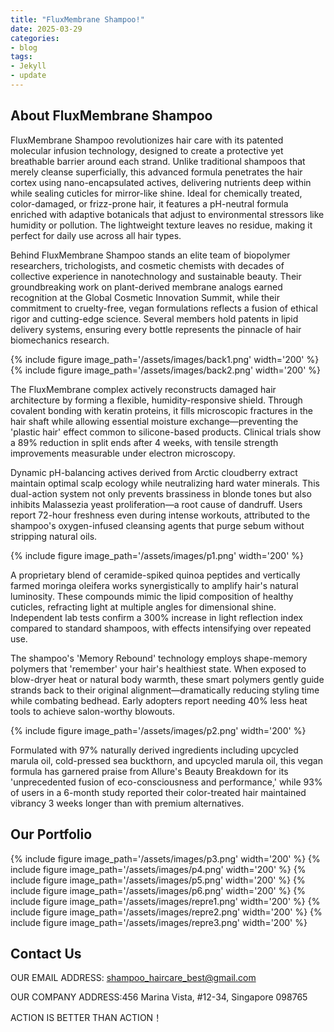 ```yaml
---
title: "FluxMembrane Shampoo!"
date: 2025-03-29
categories:
- blog
tags:
- Jekyll
- update
---
```


## About FluxMembrane Shampoo

FluxMembrane Shampoo revolutionizes hair care with its patented molecular infusion technology, designed to create a protective yet breathable barrier around each strand. Unlike traditional shampoos that merely cleanse superficially, this advanced formula penetrates the hair cortex using nano-encapsulated actives, delivering nutrients deep within while sealing cuticles for mirror-like shine. Ideal for chemically treated, color-damaged, or frizz-prone hair, it features a pH-neutral formula enriched with adaptive botanicals that adjust to environmental stressors like humidity or pollution. The lightweight texture leaves no residue, making it perfect for daily use across all hair types.

Behind FluxMembrane Shampoo stands an elite team of biopolymer researchers, trichologists, and cosmetic chemists with decades of collective experience in nanotechnology and sustainable beauty. Their groundbreaking work on plant-derived membrane analogs earned recognition at the Global Cosmetic Innovation Summit, while their commitment to cruelty-free, vegan formulations reflects a fusion of ethical rigor and cutting-edge science. Several members hold patents in lipid delivery systems, ensuring every bottle represents the pinnacle of hair biomechanics research.

{% include figure image_path='/assets/images/back1.png' width='200' %}
{% include figure image_path='/assets/images/back2.png' width='200' %}

The FluxMembrane complex actively reconstructs damaged hair architecture by forming a flexible, humidity-responsive shield. Through covalent bonding with keratin proteins, it fills microscopic fractures in the hair shaft while allowing essential moisture exchange—preventing the 'plastic hair' effect common to silicone-based products. Clinical trials show a 89% reduction in split ends after 4 weeks, with tensile strength improvements measurable under electron microscopy.

Dynamic pH-balancing actives derived from Arctic cloudberry extract maintain optimal scalp ecology while neutralizing hard water minerals. This dual-action system not only prevents brassiness in blonde tones but also inhibits Malassezia yeast proliferation—a root cause of dandruff. Users report 72-hour freshness even during intense workouts, attributed to the shampoo's oxygen-infused cleansing agents that purge sebum without stripping natural oils.

{% include figure image_path='/assets/images/p1.png' width='200' %}

A proprietary blend of ceramide-spiked quinoa peptides and vertically farmed moringa oleifera works synergistically to amplify hair's natural luminosity. These compounds mimic the lipid composition of healthy cuticles, refracting light at multiple angles for dimensional shine. Independent lab tests confirm a 300% increase in light reflection index compared to standard shampoos, with effects intensifying over repeated use.

The shampoo's 'Memory Rebound' technology employs shape-memory polymers that 'remember' your hair's healthiest state. When exposed to blow-dryer heat or natural body warmth, these smart polymers gently guide strands back to their original alignment—dramatically reducing styling time while combating bedhead. Early adopters report needing 40% less heat tools to achieve salon-worthy blowouts.

{% include figure image_path='/assets/images/p2.png' width='200' %}

Formulated with 97% naturally derived ingredients including upcycled marula oil, cold-pressed sea buckthorn, and upcycled marula oil, this vegan formula has garnered praise from Allure's Beauty Breakdown for its 'unprecedented fusion of eco-consciousness and performance,' while 93% of users in a 6-month study reported their color-treated hair maintained vibrancy 3 weeks longer than with premium alternatives.

## Our Portfolio

{% include figure image_path='/assets/images/p3.png' width='200' %}
{% include figure image_path='/assets/images/p4.png' width='200' %}
{% include figure image_path='/assets/images/p5.png' width='200' %}
{% include figure image_path='/assets/images/p6.png' width='200' %}
{% include figure image_path='/assets/images/repre1.png' width='200' %}
{% include figure image_path='/assets/images/repre2.png' width='200' %}
{% include figure image_path='/assets/images/repre3.png' width='200' %}

## Contact Us

OUR EMAIL ADDRESS: shampoo_haircare_best@gmail.com

OUR COMPANY ADDRESS:456 Marina Vista, #12-34, Singapore 098765

ACTION IS BETTER THAN ACTION！
